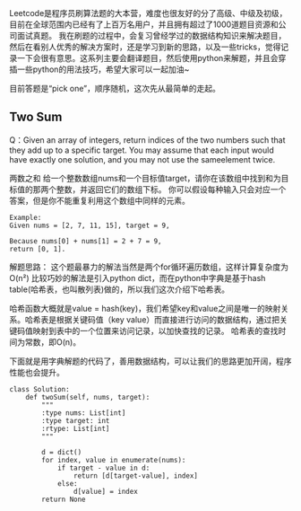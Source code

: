 Leetcode是程序员刷算法题的大本营，难度也很友好的分了高级、中级及初级，目前在全球范围内已经有了上百万名用户，并且拥有超过了1000道题目资源和公司面试真题。 
我在刷题的过程中，会复习曾经学过的数据结构知识来解决题目，然后在看别人优秀的解决方案时，还是学习到新的思路，以及一些tricks，觉得记录一下会很有意思。这系列主要会翻译题目，然后使用python来解题，并且会穿插一些python的用法技巧，希望大家可以一起加油~ 

目前答题是“pick one”，顺序随机，这次先从最简单的走起。

## Two Sum
Q：Given an array of integers, return indices of the two numbers such that they add up to a specific target.
You may assume that each input would have exactly one solution, and you may not use the sameelement twice.

两数之和
给一个整数数组nums和一个目标值target，请你在该数组中找到和为目标值的那两个整数，并返回它们的数组下标。
你可以假设每种输入只会对应一个答案，但是你不能重复利用这个数组中同样的元素。

```
Example:
Given nums = [2, 7, 11, 15], target = 9,

Because nums[0] + nums[1] = 2 + 7 = 9,
return [0, 1].
```


解题思路：
这个题最暴力的解法当然是两个for循环遍历数组，这样计算复杂度为O(n²)
比较巧妙的解法是引入python dict，而在python中字典是基于hash table(哈希表，也叫散列表)做的，所以我们这次介绍下哈希表。

哈希函数大概就是value = hash(key)，我们希望key和value之间是唯一的映射关系。哈希表是根据关键码值（key value）而直接进行访问的数据结构，通过把关键码值映射到表中的一个位置来访问记录，以加快查找的记录。
哈希表的查找时间为常数，即O(n)。

下面就是用字典解题的代码了，善用数据结构，可以让我们的思路更加开阔，程序性能也会提升。
```
class Solution:
    def twoSum(self, nums, target):
        """
        :type nums: List[int]
        :type target: int
        :rtype: List[int]
        """
        
        d = dict()
        for index, value in enumerate(nums):
            if target - value in d:
                return [d[target-value], index]
            else:
                d[value] = index
        return None
```